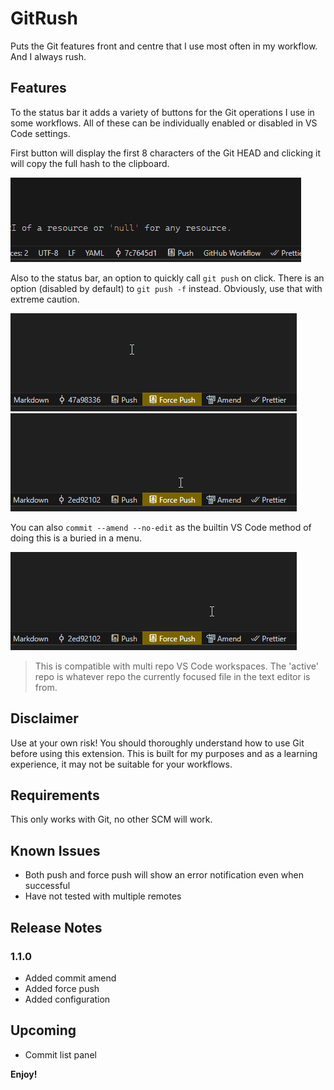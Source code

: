 # GitRush

 Puts the Git features front and centre that I use most often in my workflow. And I always rush.

## Features

To the status bar it adds a variety of buttons for the Git operations I use in some workflows. All of these can be individually enabled or disabled in VS Code settings.

First button will display the first 8 characters of the Git HEAD and clicking it will copy the full hash to the clipboard.

![Copy Commit](images/copy-hash.gif)

Also to the status bar, an option to quickly call `git push` on click. There is an option (disabled by default) to `git push -f` instead. Obviously, use that with extreme caution.

![Push](images/push.gif)
![Push](images/force-push.gif)

You can also `commit --amend --no-edit` as the builtin VS Code method of doing this is a buried in a menu.

![Push](images/amend.gif)

> This is compatible with multi repo VS Code workspaces. The 'active' repo is whatever repo the currently focused file in the text editor is from.

## Disclaimer

Use at your own risk! You should thoroughly understand how to use Git before using this extension. This is built for my purposes and as a learning experience, it may not be suitable for your workflows.

## Requirements

This only works with Git, no other SCM will work.

## Known Issues

- Both push and force push will show an error notification even when successful
- Have not tested with multiple remotes

## Release Notes

### 1.1.0

- Added commit amend
- Added force push
- Added configuration

## Upcoming

- Commit list panel

**Enjoy!**
